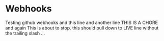 # Webhooks
Testing github webhooks
and this line
and another line
THIS IS A CHORE
and again
This is about to stop.
this should pull down to LIVE
line without the trailing slash ...
